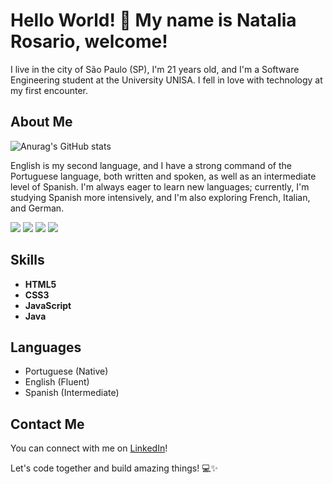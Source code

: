 # Hello World! 👋 My name is Natalia Rosario, welcome! 

I live in the city of São Paulo (SP), I'm 21 years old, and I'm a Software Engineering student at the University UNISA. I fell in love with technology at my first encounter.

## About Me

![Anurag's GitHub stats](https://github-readme-stats.vercel.app/api?username=anuraghazra&show_icons=true&theme=radical)

English is my second language, and I have a strong command of the Portuguese language, both written and spoken, as well as an intermediate level of Spanish. I'm always eager to learn new languages; currently, I'm studying Spanish more intensively, and I'm also exploring French, Italian, and German.

<div> 
 
  <a href="[https://www.instagram.com/rxsrio/" target="_blank"><img src="https://img.shields.io/badge/-Instagram-%23E4405F?style=for-the-badge&logo=instagram&logoColor=white" target="_blank"></a>
 	<a href="https://www.twitch.tv/natyrosario_" target="_blank"><img src="https://img.shields.io/badge/Twitch-9146FF?style=for-the-badge&logo=twitch&logoColor=white" target="_blank"></a>
 <a href="https://discord.com/channels/@nataliarosario" target="_blank"><img src="https://img.shields.io/badge/Discord-7289DA?style=for-the-badge&logo=discord&logoColor=white" target="_blank"></a> 
  <a href="https://www.linkedin.com/in/nataliarosario" target="_blank"><img src="https://img.shields.io/badge/-LinkedIn-%230077B5?style=for-the-badge&logo=linkedin&logoColor=white" target="_blank"></a> 
  
</div>


## Skills

- **HTML5**
- **CSS3**
- **JavaScript**
- **Java**

## Languages
- Portuguese (Native)
- English (Fluent)
- Spanish (Intermediate)

## Contact Me

You can connect with me on [LinkedIn](https://www.linkedin.com/in/nataliarosario)!

Let's code together and build amazing things! 💻✨
